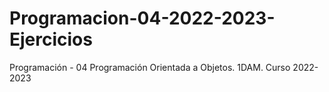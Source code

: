 # Programacion-04-2022-2023-Ejercicios
Programación - 04 Programación Orientada a Objetos. 1DAM. Curso 2022-2023
